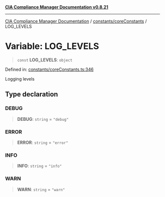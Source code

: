 [**CIA Compliance Manager Documentation v0.8.21**](../../../README.md)

***

[CIA Compliance Manager Documentation](../../../modules.md) / [constants/coreConstants](../README.md) / LOG\_LEVELS

# Variable: LOG\_LEVELS

> `const` **LOG\_LEVELS**: `object`

Defined in: [constants/coreConstants.ts:346](https://github.com/Hack23/cia-compliance-manager/blob/689e67e40bb6afe811128d672a0d7dd5fcbdaea5/src/constants/coreConstants.ts#L346)

Logging levels

## Type declaration

### DEBUG

> **DEBUG**: `string` = `"debug"`

### ERROR

> **ERROR**: `string` = `"error"`

### INFO

> **INFO**: `string` = `"info"`

### WARN

> **WARN**: `string` = `"warn"`
